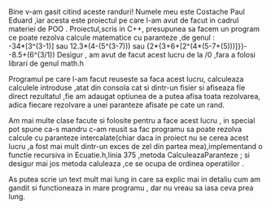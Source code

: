 Bine v-am gasit citind aceste randuri!
Numele meu este Costache Paul Eduard ,iar acesta este proiectul pe care l-am avut de facut in cadrul materiei de POO .
Proiectul,scris in C++, presupunea sa facem un program ce poate rezolva calcule matematice cu paranteze ,de genul :             
-34*[3^(3-1)]   sau  12.3*(4-(5^(3-7)))  sau  {2*{3+6+[2^(4*(5-7+(5)))]}}--8.5+(6^(3/1))
Desigur , am avut de facut acest lucru de la /0 ,fara a folosi librari de genul math.h

Programul pe care l-am facut reuseste sa faca acest lucru, calculeaza calculele introduse ,atat din consola cat si dintr-un fisier si afiseaza fie direct rezultatul ,fie am adaugat optiunea de a putea afisa toata rezolvarea, adica fiecare rezolvare a unei paranteze afisate pe cate un rand.

Am mai multe clase facute si folosite pentru a face acest lucru , in special pot spune ca-s mandru c-am reusit sa fac programu sa poate rezolva calcule cu paranteze intercalate(chiar daca in proiect nu se cerea acest lucru ,a fost mai mult dintr-un exces de zel din partea mea),implementand o functie recursiva in Ecuatie.h,linia 375 ,metoda CalculeazaParanteze ; si desigur mai jos metoda caluleaza ,ce se ocupa de ordinea operatiilor . 

As putea scrie un text mult mai lung in care sa explic mai in detaliu cum am gandit si functioneaza in mare programu , dar nu vreau sa iasa ceva prea lung.
